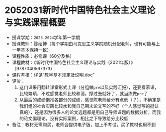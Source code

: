 # 2052031新时代中国特色社会主义理论与实践课程概要

+ 授课学期：`2023-2024`学年第一学期
+ 授课教师：陈绍博（每个学期由马克思主义学院随机分配老师，也有可能与上一年基本保持一致）
+ 课程性质：必修课（60分及格）
+ 课程教材：《新时代中国特色社会主义理论与实践（2021年版）》（9787040567373）
+ 课程考核：详见“教学基本规定及说明.doc”
+ 评价：
  1. 这门课采用翻转课堂形式上课（分组做`pre`以及实践汇报），还要看慕课，比较繁琐，不过感觉老师比较和蔼，撑过去就好了，就当练做`pre`了
  2. 从最后的成绩倒推各部分的成绩，感觉陈老师给分有点低（？），不确定是我们组的社会实践比较水和我自己期末论文写的不好（个人感觉写的挺认真的），还是因为很多人的论文选题都是用自己导师课题的数据分析，而我的论文偏理论，没有实际案例，相比之下导致给分比较低
+ 备注：教材无需购买，老师会提供电子版，加上不考试，买了教材也用不到
